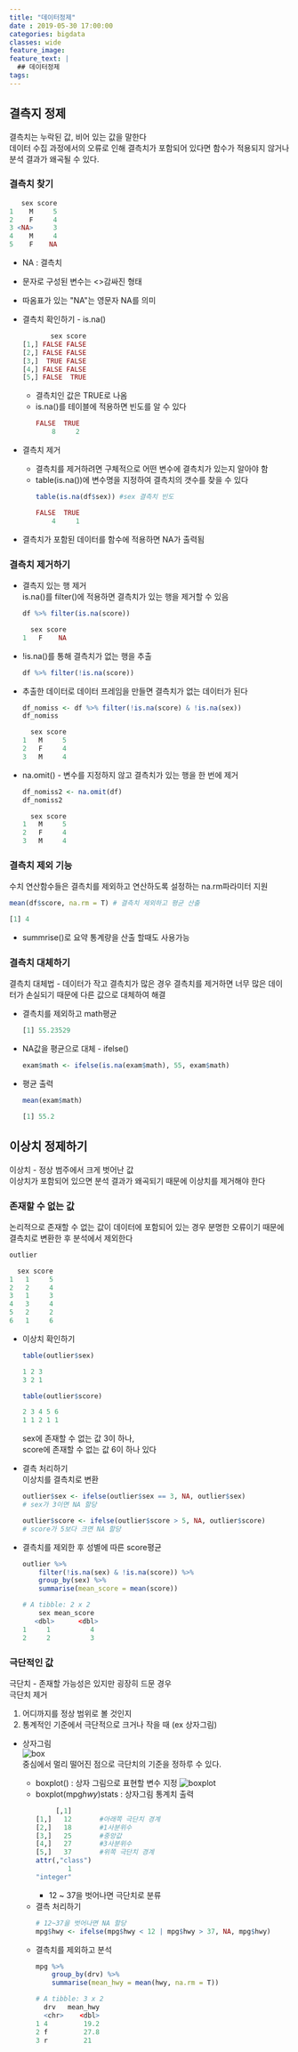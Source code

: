 ```yaml
---
title: "데이터정제"
date : 2019-05-30 17:00:00
categories: bigdata
classes: wide
feature_image:
feature_text: |
  ## 데이터정제
tags:
---
```


## 결측지 정제
결측치는 누락된 값, 비어 있는 값을 말한다 <br>
데이터 수집 과정에서의 오류로 인해 결측치가 포함되어 있다면 함수가 적용되지 않거나 분석 결과가 왜곡될 수 있다.

### 결측치 찾기
```r
   sex score
1    M     5
2    F     4
3 <NA>     3
4    M     4
5    F    NA
```
- NA : 결측치
- 문자로 구성된 변수는 <>감싸진 형태
- 따옴표가 있는 "NA"는 영문자 NA를 의미

- 결측치 확인하기 - is.na()
    ```r
           sex score
    [1,] FALSE FALSE
    [2,] FALSE FALSE
    [3,]  TRUE FALSE
    [4,] FALSE FALSE
    [5,] FALSE  TRUE
    ```
    - 결측치인 값은 TRUE로 나옴
    - is.na()를 테이블에 적용하면 빈도를 알 수 있다
        ```r
        FALSE  TRUE
            8     2
        ```

- 결측치 제거
    - 결측치를 제거하려면 구체적으로 어떤 변수에 결측치가 있는지 알아야 함
    - table(is.na())에 변수명을 지정하여 결측치의 갯수를 찾을 수 있다
        ```r
        table(is.na(df$sex)) #sex 결측치 빈도

        FALSE  TRUE
            4     1
        ```
- 결측치가 포함된 데이터를 함수에 적용하면 NA가 출력됨

### 결측치 제거하기
- 결측지 있는 행 제거
<br> is.na()를 filter()에 적용하면 결측치가 있는 행을 제거할 수 있음
    ```r
    df %>% filter(is.na(score))

      sex score
    1   F    NA
    ```
- !is.na()를 통해 결측치가 없는 행을 추출
    ```r
    df %>% filter(!is.na(score))
    ```
- 추출한 데이터로 데이터 프레임을 만들면 결측치가 없는 데이터가 된다
    ```r
    df_nomiss <- df %>% filter(!is.na(score) & !is.na(sex))
    df_nomiss

      sex score
    1   M     5
    2   F     4
    3   M     4    
    ```
- na.omit() - 변수를 지정하지 않고 결측치가 있는 행을 한 번에 제거
    ```r
    df_nomiss2 <- na.omit(df)
    df_nomiss2

      sex score
    1   M     5
    2   F     4
    3   M     4
    ```  

### 결측치 제외 기능

수치 연산함수들은 결측치를 제외하고 연산하도록 설정하는 na.rm파라미터 지원
<br>

```r
mean(df$score, na.rm = T) # 결측치 제외하고 평균 산출

[1] 4
```
- summrise()로 요약 통계량을 산출 할때도 사용가능

### 결측치 대체하기
결측치 대체법 - 데이터가 작고 결측치가 많은 경우 결측치를 제거하면 너무 많은 데이터가 손실되기 때문에 다른 값으로 대체하여 해결

- 결측치를 제외하고 math평균
    ```r
    [1] 55.23529
    ```
- NA값을 평균으로 대체 - ifelse()
    ```r
    exam$math <- ifelse(is.na(exam$math), 55, exam$math)
    ```
- 평균 출력
    ```r
    mean(exam$math)

    [1] 55.2
    ```

## 이상치 정제하기
이상치 - 정상 범주에서 크게 벗어난 값
<br>이상치가 포함되어 있으면 분석 결과가 왜곡되기 때문에 이상치를 제거해야 한다

### 존재할 수 없는 값
논리적으로 존재할 수 없는 값이 데이터에 포함되어 있는 경우 분명한 오류이기 때문에 결측치로 변환한 후 분석에서 제외한다

```r
outlier

  sex score
1   1     5
2   2     4
3   1     3
4   3     4
5   2     2
6   1     6
```

- 이상치 확인하기
    ```r
    table(outlier$sex)

    1 2 3
    3 2 1

    table(outlier$score)

    2 3 4 5 6
    1 1 2 1 1
    ```
    sex에 존재할 수 없는 값 3이 하나,
    <br>score에 존재할 수 없는 값 6이 하나 있다

- 결측 처리하기
    <br>이상치를 결측치로 변환
    ```r
    outlier$sex <- ifelse(outlier$sex == 3, NA, outlier$sex)
    # sex가 3이면 NA 할당

    outlier$score <- ifelse(outlier$score > 5, NA, outlier$score)
    # score가 5보다 크면 NA 할당
    ```

- 결측치를 제외한 후 성별에 따른 score평균
    ```r
    outlier %>%
        filter(!is.na(sex) & !is.na(score)) %>%
        group_by(sex) %>%
        summarise(mean_score = mean(score))

    # A tibble: 2 x 2
        sex mean_score
       <dbl>      <dbl>
    1     1          4
    2     2          3
    ```

### 극단적인 값
극단치 - 존재할 가능성은 있지만 굉장히 드문 경우
<br>극단치 제거
1. 어디까지를 정상 범위로 볼 것인지
2. 통계적인 기준에서 극단적으로 크거나 작을 때 (ex 상자그림)

- 상자그림
    <br>
    ![box](/assets/images/box.JPG)
    <br>중심에서 멀리 떨어진 점으로 극단치의 기준을 정하루 수 있다.

    - boxplot() : 상자 그림으로 표현할 변수 지정
        ![boxplot](/assets/images/boxplot.JPG)
    - boxplot(mpg$hwy)$stats : 상자그림 통계치 출력
        ```r
             [,1]       
        [1,]   12       #아래쪽 극단치 경계
        [2,]   18       #1사분위수
        [3,]   25       #중앙값
        [4,]   27       #3사분위수
        [5,]   37       #위쪽 극단치 경계
        attr(,"class")
                1
        "integer"
        ```
        - 12 ~ 37을 벗어나면 극단치로 분류
    - 결측 처리하기
        ```r
        # 12~37을 벗어나면 NA 할당
        mpg$hwy <- ifelse(mpg$hwy < 12 | mpg$hwy > 37, NA, mpg$hwy)
        ```
    - 결측치를 제외하고 분석
        ```r
        mpg %>%
            group_by(drv) %>%
            summarise(mean_hwy = mean(hwy, na.rm = T))

        # A tibble: 3 x 2
          drv   mean_hwy
          <chr>    <dbl>
        1 4         19.2
        2 f         27.8
        3 r         21  
        ```
